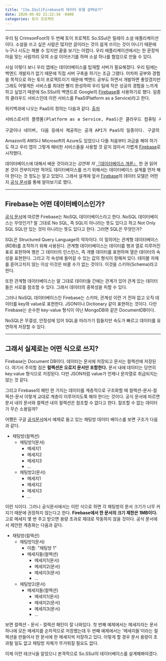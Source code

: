 ```yaml
---
title: "[So.SSul]Firebase의 데이터 모델 살펴보기"
date: 2020-05-02 21:22:34 -0400
categories: 토이 프로젝트
---
```


-----------------------------
우리 팀 CrimsonFoot의 두 번째 토이 프로젝트 So.SSul은 릴레이 소설 애플리케이션이다. 소설을 쓰고 싶은 사람은 많지만 글이라는 것이 쉽게 쓰이는 것이 아니기 때문에 누구나 시도는 해볼 수 있지만 끝을 보기는 어렵다. 우리 애플리케이션에서는 한 문장씩 마음 맞는 사람끼리 모여 소설 이어쓰기를 하며 소설 하나를 협업으로 만들 수 있다.

사실 이렇다 보니 우리 앱에는 데이터베이스를 탑재할 서버가 필요해졌다. 우리 팀에는 백엔드 개발자가 없기 때문에 직접 서버 구축을 하기는 조금 그랬다. 어차피 공부와 경험을 목적으로 하는 토이 프로젝트이기 때문에 백엔드 공부도 하면서 개발하면 좋았겠지만 그래도 어떻게든 서비스를 최대한 빨리 완성하여 우리 팀에 작은 성공의 경험을 느끼게 하고 싶었기 때문에 So.SSul의 백엔드로 Google의 [Firebase](https://firebase.google.com/)를 사용하기로 했다. 일종의 클라우드 서비스인데 이런 서비스를 PaaS(Platform as a Service)라고 한다.

위키백과에 나오는 PaaS의 정의는 다음과 같다. [출처](https://ko.wikipedia.org/wiki/%EC%84%9C%EB%B9%84%EC%8A%A4%EB%A1%9C%EC%84%9C%EC%9D%98_%ED%94%8C%EB%9E%AB%ED%8F%BC)

<pre>
서비스로서의 플랫폼(Platform as a Service, PaaS)은 클라우드 컴퓨팅 서비스 분류 중 하나다. 일반적으로 앱을 개발하거나 구현할 때, 관련 인프라를 만들고 유지보수하는 복잡함 없이 애플리케이션을 개발, 실행, 관리할 수 있게 하는 플랫폼을 제공한다. SaaS의 개념을 개발 플랫폼에도 확장한 방식으로, 개발을 위한 플랫폼을 구축할 필요 없이, 필요한 개발 요소를 웹에서 쉽게 빌려쓸 수 있게 하는 모델이다.

구글이나 네이버, 다음 등에서 제공하는 공개 API가 PaaS의 일종이다. 구글의 '앱 엔진'이나 Bungee Labs 의 '번지커넥트' 등은 직접 온라인 서비스를 개발에서 배포, 관리 까지 할 수 있는 플랫폼을 제공하고 있다.
</pre>

Amazon의 AWS나 Microsoft의 Azure도 있었으나 다들 처음부터 과금을 해야 하기도 하고 우리 앱이 그렇게 헤비한 서비스들을 사용할 것 같지 않아서 가볍게 [Firebase](https://firebase.google.com/)로 시작했다.

데이터베이스에 대해서 배운 것이라고는 *김연희 저* [『데이터베이스 개론』](http://www.kyobobook.co.kr/product/detailViewKor.laf?ejkGb=KOR&mallGb=KOR&barcode=9791156644316&orderClick=LEa&Kc=) 한 권 읽어 본 것이 전부이지만 적어도 데이터베이스를 쓰기 위해서는 데이터베이스 설계를 먼저 해야 한다는 것 정도는 알고 있었다. 그래서 설계에 앞서 [Firebase](https://firebase.google.com/)의 데이터 모델은 어떤지 [공식 문서](https://firebase.google.com/docs/firestore/data-model?hl=ko)를 통해 알아보기로 했다.

----------------------------------

## Firebase는 어떤 데이터베이스인가?

[공식 문서](https://firebase.google.com/docs/firestore?hl=ko)에 따르면 Firebase는 NoSQL 데이터베이스라고 한다. NoSQL 데이터베이스는 무엇인가? 말 그대로 No SQL, 즉 SQL이 아니라는 뜻도 있다고 하고 Not Only SQL SQL만 있는 것이 아니라는 뜻도 있다고 한다. 그러면 SQL은 무엇인가?

SQL은 Structured Query Language의 약자이다. 이 질의어는 관계형 데이터베이스(RDB)를 조작하기 위해 사용된다. 관계형 데이터베이스는 데이터를 행과 열로 이루어진 표로 표현하며 행은 그 데이터의 인스턴스, 즉 개별 데이터를 표현하며 열은 데이터의 속성을 표현한다. 그리고 각 속성에 들어갈 수 있는 값의 형식이 정해져 있다. 테이블 자체를 뜯어고치지 않는 이상 이것은 바꿀 수가 없는 것이다. 이것을 스키마(Schema)라고 한다.

또한 관계형 데이터베이스는 말 그대로 데이터들 간에는 관계가 있어 관계 있는 데이터들은 서로를 참조할 수 있다. 그래서 데이터의 중복성을 피할 수 있다.

그러나 NoSQL 데이터베이스인 Firebase는 스키마, 관계성 이런 거 전혀 없고 오직 데이터를 key와 value로 표현한다. JSON이나 Dictionary 같이 표현하는 것이다. 다만 Firebase는 순수한 key-value 형식이 아닌 MongoDB와 같은 DocumentDB이다.

NoSQL은 무결성, 안정성에 있어 SQL을 따라가기 힘들지만 속도가 빠르고 데이터를 유연하게 저장할 수 있다.

--------
## 그래서 실제로는 어떤 식으로 쓰지?

Firebase는 Document DB이다. 데이터는 문서에 저장되고 문서는 컬렉션에 저장된다. 여기서 주의할 점은 **컬렉션은 오로지 문서만 포함한다.** 문서 내에 데이터는 당연히 key:value 형식으로 저장된다. 다만 JSON처럼 value가 언제나 문자열로 취급되지는 않는 것 같다.

그리고 Firebase의 패턴 한 가지는 데이터를 계층적으로 구조화할 때 컬렉션-문서-컬렉션-문서 이렇게 교대로 계층이 이루어지도록 해야 한다는 것이다. 공식 문서에 따르면 문서 내의 문서와 컬렉션 내의 컬렉션은 참조할 수 없다고 한다. 참조할 수 없는 데이터가 무슨 소용일까?

어쨌든 구글 [공식문서](https://firebase.google.com/docs/firestore/data-model?hl=ko)에서 예제로 들고 있는 채팅방 데이터 베이스를 보면 구조가 다음과 같다.

- 채팅방(컬렉션)
  - 채팅방1(문서)
    - 메세지1
    - 메세지2
    - 메세지3
    - ...
  - 채팅방2(문서)
    - 메세지1
    - 메세지2
    - 메세지3
    - ...

이런 식이다. 그러나 공식문서에서는 이런 식으로 하면 각 채팅방의 문서 크기가 너무 커지기 때문에 권장하지 않는다고 한다. **Firebase에서 한 문서의 크기 제한은 1MB이다.** 고로 메세지 몇 번 주고 받으면 용량 초과로 제대로 작동하지 않을 것이다. 공식 문서에서 제안한 계층화는 다음과 같다.

- 채팅방(컬렉션)
  - 채팅방1(문서)
    - 이름: "채팅방 1"
    - 메세지들(컬렉션)
      - 메세지1(문서)
      - 메세지2(문서)
      - 메세지3(문서)
      - ...
  - 채팅방2(문서)
    - 메세지들(컬렉션)
      - 메세지1(문서)
      - 메세지2(문서)
      - 메세지3(문서)
      - ...

보면 컬렉션 - 문서 - 컬렉션 패턴이 잘 나와있다. 첫 번째 예제에서는 메세지라는 문서 하나에 모든 메세지를 순차적으로 저장했는데 두 번째 예제에서는 '메세지들'이라는 컬렉션을 만들어서 한 문서에 한 메세지씩 저장하고 있다. 이렇게 할 경우 문서 용량이 초과될 일도 없고 채팅방 자체가 무거워질 필요도 없다.

이제 이런 테크닉을 알았으니 본격적으로 So.SSul의 데이터베이스를 설계해봐야겠다.